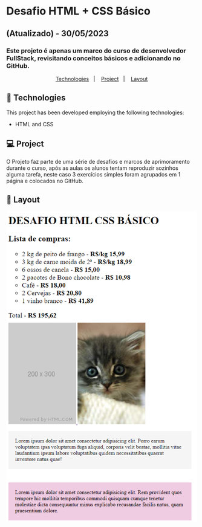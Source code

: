 # Desafio HTML + CSS Básico
## (Atualizado) - 30/05/2023
### Este projeto é apenas um marco do curso de desenvolvedor FullStack, revisitando conceitos básicos e adicionando no GitHub.

<p align="center">
  <a href="#-technologies">Technologies</a>&nbsp;&nbsp;&nbsp;|&nbsp;&nbsp;&nbsp;
  <a href="#-project">Project</a>&nbsp;&nbsp;&nbsp;|&nbsp;&nbsp;&nbsp;
  <a href="#-layout">Layout</a>
</p>

## 🚀 Technologies

This project has been developed employing the following technologies:

- HTML and CSS

## 💻 Project

O Projeto faz parte de uma série de desafios e marcos de aprimoramento durante o curso, após as aulas os alunos tentam reproduzir sozinhos alguma tarefa, neste caso 3 exercícios simples foram agrupados em 1 página e colocados no GitHub.

## 🔖 Layout

<div align="center">
<img src="./layout.png" alt="Representação visual de uma lista de compras, links na forma de imagens e 2 paragrafos com características diferentes">
</div>